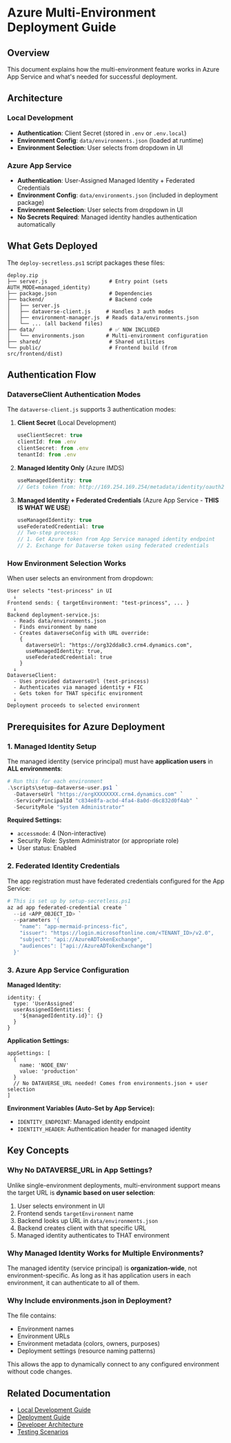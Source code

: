 # Azure Multi-Environment Deployment Guide

## Overview

This document explains how the multi-environment feature works in Azure App Service and what's needed for successful deployment.

## Architecture

### Local Development
- **Authentication**: Client Secret (stored in `.env` or `.env.local`)
- **Environment Config**: `data/environments.json` (loaded at runtime)
- **Environment Selection**: User selects from dropdown in UI

### Azure App Service
- **Authentication**: User-Assigned Managed Identity + Federated Credentials
- **Environment Config**: `data/environments.json` (included in deployment package)
- **Environment Selection**: User selects from dropdown in UI
- **No Secrets Required**: Managed identity handles authentication automatically

## What Gets Deployed

The `deploy-secretless.ps1` script packages these files:

```
deploy.zip
├── server.js                    # Entry point (sets AUTH_MODE=managed_identity)
├── package.json                 # Dependencies
├── backend/                     # Backend code
│   ├── server.js
│   ├── dataverse-client.js     # Handles 3 auth modes
│   ├── environment-manager.js  # Reads data/environments.json
│   └── ... (all backend files)
├── data/                        # ✅ NOW INCLUDED
│   └── environments.json       # Multi-environment configuration
├── shared/                      # Shared utilities
└── public/                      # Frontend build (from src/frontend/dist)
```

## Authentication Flow

### DataverseClient Authentication Modes

The `dataverse-client.js` supports 3 authentication modes:

1. **Client Secret** (Local Development)
   ```javascript
   useClientSecret: true
   clientId: from .env
   clientSecret: from .env
   tenantId: from .env
   ```

2. **Managed Identity Only** (Azure IMDS)
   ```javascript
   useManagedIdentity: true
   // Gets token from: http://169.254.169.254/metadata/identity/oauth2/token
   ```

3. **Managed Identity + Federated Credentials** (Azure App Service - **THIS IS WHAT WE USE**)
   ```javascript
   useManagedIdentity: true
   useFederatedCredential: true
   // Two-step process:
   // 1. Get Azure token from App Service managed identity endpoint
   // 2. Exchange for Dataverse token using federated credentials
   ```

### How Environment Selection Works

When user selects an environment from dropdown:

```
User selects "test-princess" in UI
  ↓
Frontend sends: { targetEnvironment: "test-princess", ... }
  ↓
Backend deployment-service.js:
  - Reads data/environments.json
  - Finds environment by name
  - Creates dataverseConfig with URL override:
    {
      dataverseUrl: "https://org32dda8c3.crm4.dynamics.com",
      useManagedIdentity: true,
      useFederatedCredential: true
    }
  ↓
DataverseClient:
  - Uses provided dataverseUrl (test-princess)
  - Authenticates via managed identity + FIC
  - Gets token for THAT specific environment
  ↓
Deployment proceeds to selected environment
```

## Prerequisites for Azure Deployment

### 1. Managed Identity Setup

The managed identity (service principal) must have **application users** in **ALL environments**:

```powershell
# Run this for each environment
.\scripts\setup-dataverse-user.ps1 `
  -DataverseUrl "https://orgXXXXXXXX.crm4.dynamics.com" `
  -ServicePrincipalId "c834e8fa-acbd-4fa4-8a0d-d6c832d0f4ab" `
  -SecurityRole "System Administrator"
```

**Required Settings:**
- `accessmode`: 4 (Non-interactive)
- Security Role: System Administrator (or appropriate role)
- User status: Enabled

### 2. Federated Identity Credentials

The app registration must have federated credentials configured for the App Service:

```powershell
# This is set up by setup-secretless.ps1
az ad app federated-credential create `
  --id <APP_OBJECT_ID> `
  --parameters '{
    "name": "app-mermaid-princess-fic",
    "issuer": "https://login.microsoftonline.com/<TENANT_ID>/v2.0",
    "subject": "api://AzureADTokenExchange",
    "audiences": ["api://AzureADTokenExchange"]
  }'
```

### 3. Azure App Service Configuration

**Managed Identity:**
```bicep
identity: {
  type: 'UserAssigned'
  userAssignedIdentities: {
    '${managedIdentity.id}': {}
  }
}
```

**Application Settings:**
```bicep
appSettings: [
  {
    name: 'NODE_ENV'
    value: 'production'
  }
  // No DATAVERSE_URL needed! Comes from environments.json + user selection
]
```

**Environment Variables (Auto-Set by App Service):**
- `IDENTITY_ENDPOINT`: Managed identity endpoint
- `IDENTITY_HEADER`: Authentication header for managed identity

## Key Concepts

### Why No DATAVERSE_URL in App Settings?

Unlike single-environment deployments, multi-environment support means the target URL is **dynamic based on user selection**:

1. User selects environment in UI
2. Frontend sends `targetEnvironment` name
3. Backend looks up URL in `data/environments.json`
4. Backend creates client with that specific URL
5. Managed identity authenticates to THAT environment

### Why Managed Identity Works for Multiple Environments?

The managed identity (service principal) is **organization-wide**, not environment-specific. As long as it has application users in each environment, it can authenticate to all of them.

### Why Include environments.json in Deployment?

The file contains:
- Environment names 
- Environment URLs 
- Environment metadata (colors, owners, purposes)
- Deployment settings (resource naming patterns)

This allows the app to dynamically connect to any configured environment without code changes.

## Related Documentation

- [Local Development Guide](LOCAL-DEVELOPMENT.md)
- [Deployment Guide](DEPLOYMENT.md)
- [Developer Architecture](DEVELOPER_ARCHITECTURE.md)
- [Testing Scenarios](TESTING-SCENARIOS.md)
